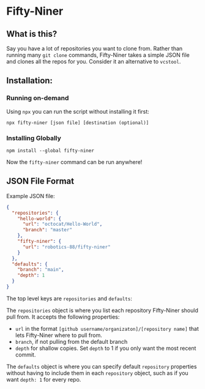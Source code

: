 # Fifty-Niner

## What is this?

Say you have a lot of repositories you want to clone from. Rather than running many `git clone` commands, Fifty-Niner takes a simple JSON file and clones all the repos for you. Consider it an alternative to `vcstool`.


## Installation:

### Running on-demand

Using `npx` you can run the script without installing it first:
```
npx fifty-niner [json file] [destination (optional)]
```

### Installing Globally
```
npm install --global fifty-niner
```
Now the `fifty-niner` command can be run anywhere!


## JSON File Format

Example JSON file:
```json
{
  "repositories": {
    "hello-world": {
      "url": "octocat/Hello-World",
      "branch": "master"
    },
    "fifty-niner": {
      "url": "robotics-88/fifty-niner"
    }
  },
  "defaults": {
    "branch": "main",
    "depth": 1
  }
}
```

The top level keys are `repositories` and `defaults`:

The `repositories` object is where you list each repository Fifty-Niner should pull from. It accepts the following properties:
  - `url` in the format `[github username/organizaton]/[repository name]` that lets Fifty-Niner where to pull from.
  - `branch`, if not pulling from the default branch
  - `depth` for shallow copies. Set `depth` to 1 if you only want the most recent commit.

The `defaults` object is where you can specify default `repository` properties without having to include them in each `repository` object, such as if you want `depth: 1` for every repo.

